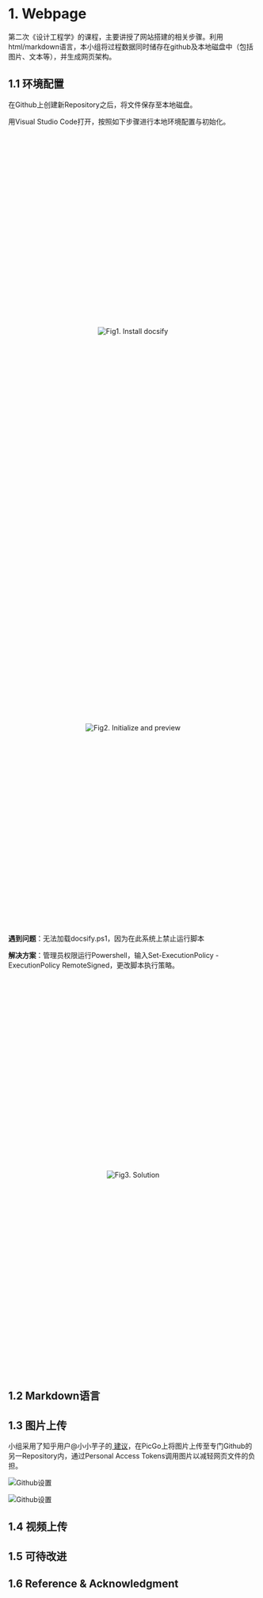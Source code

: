 # 1. Webpage

第二次《设计工程学》的课程，主要讲授了网站搭建的相关步骤。利用html/markdown语言，本小组将过程数据同时储存在github及本地磁盘中（包括图片、文本等），并生成网页架构。 

## 1.1 环境配置
在Github上创建新Repository之后，将文件保存至本地磁盘。

用Visual Studio Code打开，按照如下步骤进行本地环境配置与初始化。

<head>
  <style>
    .center {
      display: flex;
      justify-content: center;
      align-items: center;
      height: 20vh;
    }
  </style>
</head>
<body>
  <div class="center">
    <img src="https://github.com/ingw3216/blogimage/raw/main/img/20231005231359.png" alt="Fig1. Install docsify">
  </div>
</body>

<head>
  <style>
    .center {
      display: flex;
      justify-content: center;
      align-items: center;
      height: 20vh;
    }
  </style>
</head>
<body>
  <div class="center">
    <img src="https://github.com/ingw3216/blogimage/raw/main/img/20231005231408.png" alt="Fig2. Initialize and preview">
  </div>
</body>

**遇到问题**：无法加载docsify.ps1，因为在此系统上禁止运行脚本

**解决方案**：管理员权限运行Powershell，输入Set-ExecutionPolicy -ExecutionPolicy RemoteSigned，更改脚本执行策略。


<head>
  <style>
    .center {
      display: flex;
      justify-content: center;
      align-items: center;
      height: 20vh;
    }
  </style>
</head>
<body>
  <div class="center">
    <img src="https://github.com/ingw3216/blogimage/raw/main/img/20231005234205.png" alt="Fig3. Solution">
  </div>
</body>

## 1.2 Markdown语言

## 1.3 图片上传

小组采用了知乎用户@小小芋子的<a href="https://zhuanlan.zhihu.com/p/489236769">
建议</a>，在PicGo上将图片上传至专门Github的另一Repository内，通过Personal Access Tokens调用图片以减轻网页文件的负担。

![Github设置](https://github.com/ingw3216/blogimage/raw/main/img/20231005235445.png )

![Github设置](https://github.com/ingw3216/blogimage/raw/main/img/20231005235451.png )


## 1.4 视频上传

## 1.5 可待改进

## 1.6 Reference & Acknowledgment